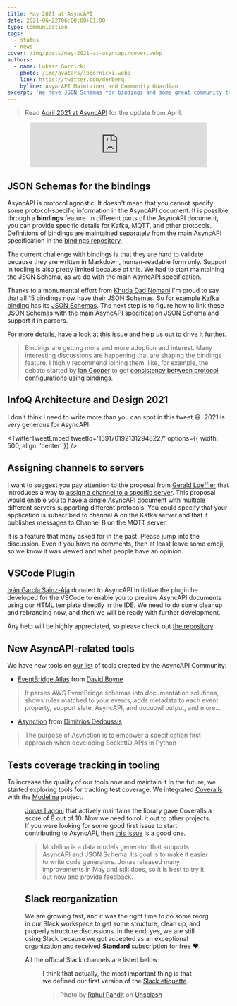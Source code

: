 ```yaml
---
title: May 2021 at AsyncAPI
date: 2021-06-22T06:00:00+01:00
type: Communication
tags:
  - status
  - news
cover: /img/posts/may-2021-at-asyncapi/cover.webp
authors:
  - name: Lukasz Gornicki
    photo: /img/avatars/lpgornicki.webp
    link: https://twitter.com/derberq
    byline: AsyncAPI Maintainer and Community Guardian
excerpt: 'We have JSON Schemas for bindings and some great community tools, one that was donated to AsyncAPI Initiative'
---
```


> Read [April 2021 at AsyncAPI](/blog/april-2021-at-asyncapi) for the update from April.

<center><iframe src="https://anchor.fm/asyncapi/embed/episodes/May-2021-at-AsyncAPI-Initiative-e1369a9" height="102px" width="400px" frameborder="0" scrolling="no"></iframe></center>

## JSON Schemas for the bindings

AsyncAPI is protocol agnostic. It doesn't mean that you cannot specify some protocol-specific information in the AsyncAPI document. It is possible through a **bindings** feature. In different parts of the AsyncAPI document, you can provide specific details for Kafka, MQTT, and other protocols. Definitions of bindings are maintained separately from the main AsyncAPI specification in the [bindings repository](https://github.com/asyncapi/bindings).

The current challenge with bindings is that they are hard to validate because they are written in Markdown, human-readable form only. Support in tooling is also pretty limited because of this. We had to start maintaining the JSON Schema, as we do with the main AsyncAPI specification. 

Thanks to a monumental effort from [Khuda Dad Nomani](https://github.com/KhudaDad414) I'm proud to say that all 15 bindings now have their JSON Schemas. So for example [Kafka binding](https://github.com/asyncapi/bindings/tree/master/kafka) has its [JSON Schemas](https://github.com/asyncapi/bindings/tree/master/kafka/json_schemas). The next step is to figure how to link these JSON Schemas with the main AsyncAPI specification JSON Schema and support it in parsers.

For more details, have a look at [this issue](https://github.com/asyncapi/spec/issues/507) and help us out to drive it further.

> Bindings are getting more and more adoption and interest. Many interesting discussions are happening that are shaping the bindings feature. I highly recommend joining them, like, for example, the debate started by [Ian Cooper](https://github.com/iancooper) to get [consistency between protocol configurations using bindings](https://github.com/asyncapi/bindings/issues/62).

## InfoQ Architecture and Design 2021

I don't think I need to write more than you can spot in this tweet :smiley:. 2021 is very generous for AsyncAPI.

<TwitterTweetEmbed
  tweetId='1391701921312948227'
  options={{
    width: 500,
    align: 'center'
  }}
/>

## Assigning channels to servers

I want to suggest you pay attention to the proposal from [Gerald Loeffler](https://github.com/GeraldLoeffler) that introduces a way to [assign a channel to a specific server](https://github.com/asyncapi/spec/pull/531). This proposal would enable you to have a single AsyncAPI document with multiple different servers supporting different protocols. You could specify that your application is subscribed to channel A on the Kafka server and that it publishes messages to Channel B on the MQTT server.

It is a feature that many asked for in the past. Please jump into the discussion. Even if you have no comments, then at least leave some emoji, so we know it was viewed and what people have an opinion.

## VSCode Plugin

[Iván García Sainz-Aja](https://github.com/ivangsa) donated to AsyncAPI Initiative the plugin he developed for the VSCode to enable you to preview AsyncAPI documents using our HTML template directly in the IDE. We need to do some cleanup and rebranding now, and then we will be ready with further development.

Any help will be highly appreciated, so please check out [the repository](https://github.com/asyncapi/vs-asyncapi-preview).

## New AsyncAPI-related tools

We have new tools on [our list](https://www.asyncapi.com/docs/community/tooling) of tools created by the AsyncAPI Community:
- [EventBridge Atlas](https://github.com/boyney123/eventbridge-atlas) from [David Boyne](https://github.com/boyney123)
> It parses AWS EventBridge schemas into documentation solutions, shows rules matched to your events, adds metadata to each event property, support slate, AsyncAPI, and docuowl output, and more...
- [Asynction](https://github.com/dedoussis/asynction) from [ Dimitrios Dedoussis](https://github.com/dedoussis)
> The purpose of Asynction is to empower a specification first approach when developing SocketIO APIs in Python

## Tests coverage tracking in tooling

To increase the quality of our tools now and maintain it in the future, we started exploring tools for tracking test coverage. We integrated [Coveralls](https://coveralls.io/) with the [Modelina](https://github.com/asyncapi/modelina) project.

<Figure
  src="/img/posts/may-2021-at-asyncapi/coverage.webp"
  className="text-center"
/>

[Jonas Lagoni](https://github.com/jonaslagoni) that actively maintains the library gave Coveralls a score of 8 out of 10. Now we need to roll it out to other projects. If you were looking for some good first issue to start contributing to AsyncAPI, then [this issue](https://github.com/asyncapi/.github/issues/30) is a good one.

> Modelina is a data models generator that supports AsyncAPI and JSON Schema. Its goal is to make it easier to write code generators. Jonas released many improvements in May and still does, so it is best to try it out now and provide feedback.

## Slack reorganization

We are growing fast, and it was the right time to do some reorg in our Slack workspace to get some structure, clean up, and properly structure discussions. In the end, yes, we are still using Slack because we got accepted as an exceptional organization and received **Standard** subscription for free :heart:.

All the official Slack channels are listed below:

<Figure
  src="/img/posts/may-2021-at-asyncapi/slack.webp"
  widthClass="w-1/2"
  className="text-center"
/>

I think that actually, the most important thing is that we defined our first version of the [Slack etiquette](https://github.com/asyncapi/.github/blob/master/slack-etiquette.md).

> Photo by <a href="https://unsplash.com/@lazyartistgallery?utm_source=unsplash&utm_medium=referral&utm_content=creditCopyText">Rahul Pandit</a> on <a href="https://unsplash.com/s/photos/may?utm_source=unsplash&utm_medium=referral&utm_content=creditCopyText">Unsplash</a>
